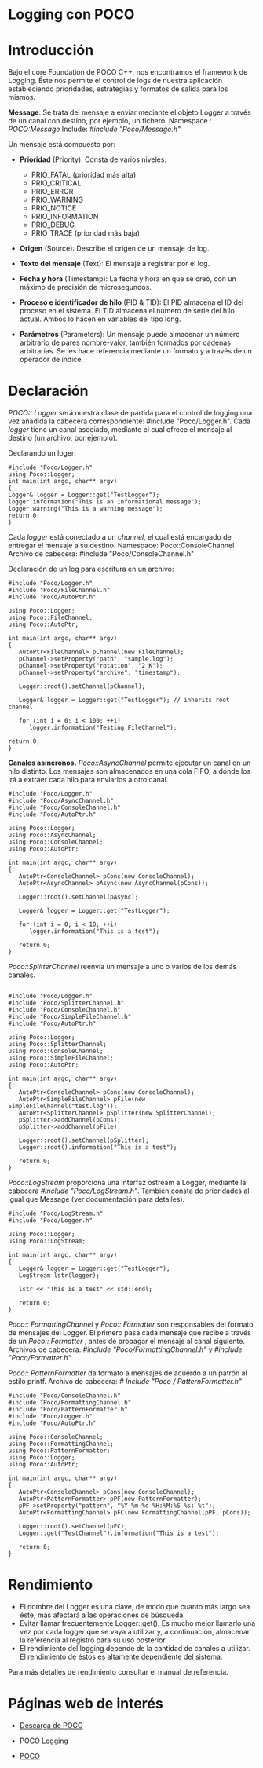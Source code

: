 # Logging con POCO #


# Introducción #

Bajo el core Foundation de POCO C++, nos encontramos el framework de Logging. Éste nos permite el control de logs de nuestra aplicación estableciendo prioridades, estrategias y formatos de salida para los mismos.

**Message**:
Se trata del mensaje a enviar mediante el objeto Logger a través de un canal con destino, por ejemplo, un fichero.
Namespace : _POCO:Message_
Include: _#include "Poco/Message.h"_

Un mensaje está compuesto por:
  * **Prioridad** (Priority): Consta de varios niveles:
    * PRIO\_FATAL (prioridad más alta)
    * PRIO\_CRITICAL
    * PRIO\_ERROR
    * PRIO\_WARNING
    * PRIO\_NOTICE
    * PRIO\_INFORMATION
    * PRIO\_DEBUG
    * PRIO\_TRACE (prioridad más baja)

  * **Origen** (Source): Describe el origen de un mensaje de log.

  * **Texto del mensaje** (Text): El mensaje a registrar por el log.

  * **Fecha y hora** (Timestamp): La fecha y hora en que se creó, con un máximo de precisión de microsegundos.

  * **Proceso e identificador de hilo** (PID & TID): El PID almacena el ID del proceso en el sistema. El TID almacena el número de serie del hilo actual. Ambos lo hacen en variables del tipo long.

  * **Parámetros** (Parameters): Un mensaje puede almacenar un número arbitrario de pares nombre-valor, también formados por cadenas arbitrarias. Se les hace referencia mediante un formato y a través de  un operador de índice.

# Declaración #

_POCO:: Logger_ será nuestra clase de partida para el control de logging una vez añadida la cabecera correspondiente: #include "Poco/Logger.h". Cada _logger_ tiene un canal asociado, mediante el cual ofrece el mensaje al destino (un archivo, por ejemplo).

Declarando un loger:
```
#include "Poco/Logger.h"
using Poco::Logger;
int main(int argc, char** argv)
{
Logger& logger = Logger::get("TestLogger");
logger.information("This is an informational message");
logger.warning("This is a warning message");
return 0;
}
```

Cada _logger_ está conectado a un _channel_, el cual está encargado de entregar el mensaje a su destino.
Namespace: Poco::ConsoleChannel
Archivo de cabecera: #include "Poco/ConsoleChannel.h"

Declaración de un log para escritura en un archivo:
```
#include "Poco/Logger.h"
#include "Poco/FileChannel.h"
#include "Poco/AutoPtr.h"

using Poco::Logger;
using Poco::FileChannel;
using Poco::AutoPtr;

int main(int argc, char** argv)
{
   AutoPtr<FileChannel> pChannel(new FileChannel);
   pChannel->setProperty("path", "sample.log");
   pChannel->setProperty("rotation", "2 K");
   pChannel->setProperty("archive", "timestamp");

   Logger::root().setChannel(pChannel);

   Logger& logger = Logger::get("TestLogger"); // inherits root channel

   for (int i = 0; i < 100; ++i)
      logger.information("Testing FileChannel");

return 0;
}
```


**Canales asíncronos.**
_Poco::AsyncChannel_ permite ejecutar un canal en un hilo distinto. Los mensajes son almacenados en una cola FIFO, a dónde los irá a extraer cada hilo para enviarlos a otro canal.

```
#include "Poco/Logger.h"
#include "Poco/AsyncChannel.h"
#include "Poco/ConsoleChannel.h"
#include "Poco/AutoPtr.h"

using Poco::Logger;
using Poco::AsyncChannel;
using Poco::ConsoleChannel;
using Poco::AutoPtr;

int main(int argc, char** argv)
{
   AutoPtr<ConsoleChannel> pCons(new ConsoleChannel);
   AutoPtr<AsyncChannel> pAsync(new AsyncChannel(pCons));

   Logger::root().setChannel(pAsync);

   Logger& logger = Logger::get("TestLogger");

   for (int i = 0; i < 10; ++i)
      logger.information("This is a test");

   return 0;
}
```


_Poco::SplitterChannel_ reenvía un mensaje a uno o varios de los demás canales.
```

#include "Poco/Logger.h"
#include "Poco/SplitterChannel.h"
#include "Poco/ConsoleChannel.h"
#include "Poco/SimpleFileChannel.h"
#include "Poco/AutoPtr.h"

using Poco::Logger;
using Poco::SplitterChannel;
using Poco::ConsoleChannel;
using Poco::SimpleFileChannel;
using Poco::AutoPtr;

int main(int argc, char** argv)
{
   AutoPtr<ConsoleChannel> pCons(new ConsoleChannel);
   AutoPtr<SimpleFileChannel> pFile(new SimpleFileChannel("test.log"));
   AutoPtr<SplitterChannel> pSplitter(new SplitterChannel);
   pSplitter->addChannel(pCons);
   pSplitter->addChannel(pFile);

   Logger::root().setChannel(pSplitter);
   Logger::root().information("This is a test");

   return 0;
}
```

_Poco::LogStream_ proporciona una interfaz ostream a Logger, mediante la cabecera _#include "Poco/LogStream.h"_. También consta de prioridades al igual que Message (ver documentación para detalles).

```
#include "Poco/LogStream.h"
#include "Poco/Logger.h"

using Poco::Logger;
using Poco::LogStream;

int main(int argc, char** argv)
{
   Logger& logger = Logger::get("TestLogger");
   LogStream lstr(logger);

   lstr << "This is a test" << std::endl;

   return 0;
}
```

_Poco:: FormattingChannel_ y _Poco:: Formatter_ son responsables del formato de mensajes del Logger. El primero pasa cada mensaje que recibe a través de un _Poco:: Formatter_ , antes de propagar el mensaje al canal siguiente. Archivos de cabecera:
_#include "Poco/FormattingChannel.h"_  y  _#include "Poco/Formatter.h"_.

_Poco:: PatternFormatter_ da formato a mensajes de acuerdo a un patrón al estilo printf. Archivo de cabecera: _# Include "Poco / PatternFormatter.h"_

```
#include "Poco/ConsoleChannel.h"
#include "Poco/FormattingChannel.h"
#include "Poco/PatternFormatter.h"
#include "Poco/Logger.h"
#include "Poco/AutoPtr.h"

using Poco::ConsoleChannel;
using Poco::FormattingChannel;
using Poco::PatternFormatter;
using Poco::Logger;
using Poco::AutoPtr;

int main(int argc, char** argv)
{
   AutoPtr<ConsoleChannel> pCons(new ConsoleChannel);
   AutoPtr<PatternFormatter> pPF(new PatternFormatter);
   pPF->setProperty("pattern", "%Y-%m-%d %H:%M:%S %s: %t");
   AutoPtr<FormattingChannel> pFC(new FormattingChannel(pPF, pCons));

   Logger::root().setChannel(pFC);
   Logger::get("TestChannel").information("This is a test");

   return 0;
}
```


# Rendimiento #
  * El nombre del Logger es una clave, de modo que cuanto más largo sea éste, más afectará a las operaciones de búsqueda.
  * Evitar llamar frecuentemente Logger::get(). Es mucho mejor llamarlo una vez por cada logger que se vaya a utilizar y, a continuación, almacenar la referencia al registro para su uso posterior.
  * El rendimiento del logging depende de la cantidad de canales a utilizar. El rendimiento de éstos es altamente dependiente del sistema.

Para más detalles de rendimiento consultar el manual de referencia.



# Páginas web de interés #
  * [Descarga de POCO](http://sourceforge.net/projects/poco/files/sources/poco-1.3.6/poco-1.3.6p2.zip/download)

  * [POCO Logging](http://pocoproject.org/slides/110-Logging.pdf)

  * [POCO](http://pocoproject.org/index.html)